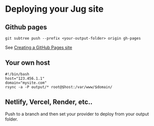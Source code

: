# Deploying your Jug site

## Github pages

```
git subtree push --prefix <your-output-folder> origin gh-pages
```

See [Creating a GitHub Pages site](https://docs.github.com/en/pages/getting-started-with-github-pages/creating-a-github-pages-site)

## Your own host
```shell
#!/bin/bash
host="123.456.1.1"
domain="mysite.com"
rsync -a -P output/* root@$host:/var/www/$domain/
```

## Netlify, Vercel, Render, etc..

Push to a branch and then set your provider to deploy from your output folder.